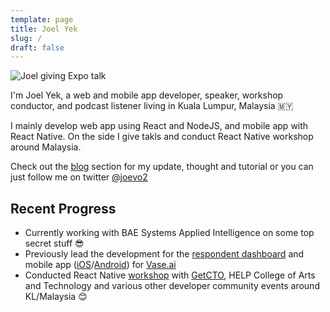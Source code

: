 ```yaml
---
template: page
title: Joel Yek
slug: /
draft: false
---
```

![Joel giving Expo talk](/media/18839699_1147547678725323_7972906241950516554_o.jpg "Joel giving Expo talk")

I'm Joel Yek, a web and mobile app developer, speaker, workshop conductor, and podcast listener living in Kuala Lumpur, Malaysia 🇲🇾

I mainly develop web app using React and NodeJS, and mobile app with React Native. On the side I give takls and conduct React Native workshop around Malaysia.

Check out the [blog](https://joevo2.com/blog) section for my update, thought and tutorial or you can just follow me on twitter [@joevo2](https://twitter.com/joevo2)

## Recent Progress

* Currently working with BAE Systems Applied Intelligence on some top secret stuff 😎
* Previously lead the development for the [respondent dashboard](https://getvase.com) and mobile app ([iOS](https://apps.apple.com/my/app/vase-surveys/id1342109487)/[Android](https://play.google.com/store/apps/details?id=ai.vase.jaguar&hl=en)) for [Vase.ai](https://vase.ai)
* Conducted React Native [workshop](https://github.com/joevo2/johor-spending-tracking) with [GetCTO](https://getctoreactnative.peatix.com/?lang=en-my), HELP College of Arts and Technology and various other developer community events around KL/Malaysia 😊
